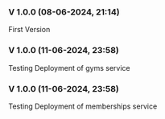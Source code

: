 ### V 1.0.0 (08-06-2024, 21:14)

First Version


### V 1.0.0 (11-06-2024, 23:58)

Testing Deployment of gyms service


### V 1.0.0 (11-06-2024, 23:58)

Testing Deployment of memberships service


